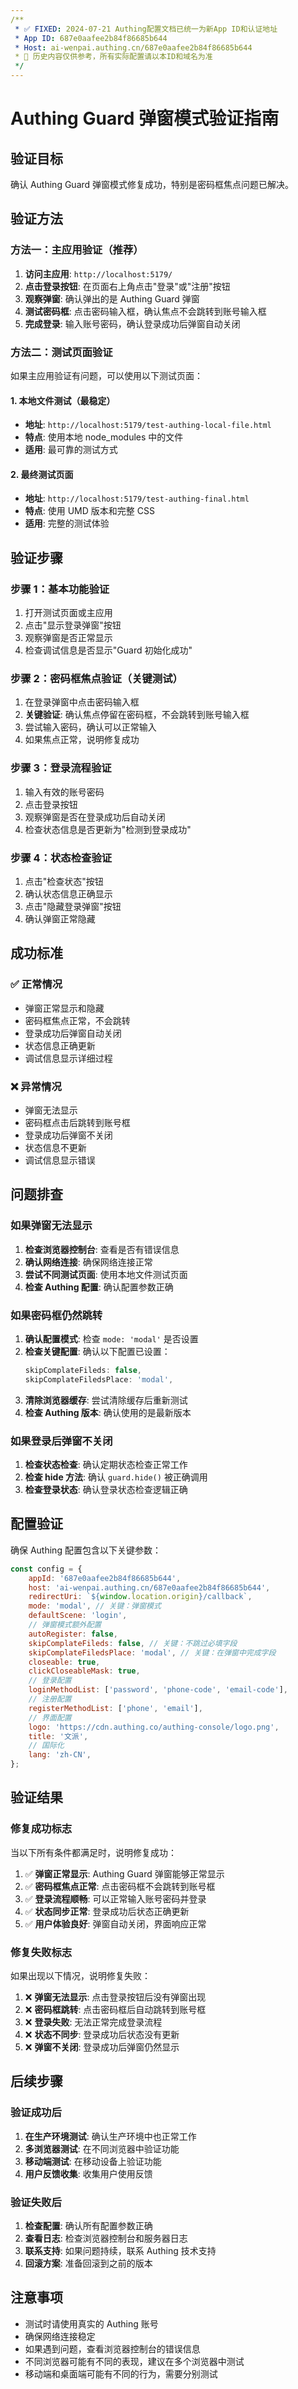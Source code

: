 ```yaml
---
/**
 * ✅ FIXED: 2024-07-21 Authing配置文档已统一为新App ID和认证地址
 * App ID: 687e0aafee2b84f86685b644
 * Host: ai-wenpai.authing.cn/687e0aafee2b84f86685b644
 * 📌 历史内容仅供参考，所有实际配置请以本ID和域名为准
 */
---
```

# Authing Guard 弹窗模式验证指南

## 验证目标

确认 Authing Guard 弹窗模式修复成功，特别是密码框焦点问题已解决。

## 验证方法

### 方法一：主应用验证（推荐）

1. **访问主应用**: `http://localhost:5179/`
2. **点击登录按钮**: 在页面右上角点击"登录"或"注册"按钮
3. **观察弹窗**: 确认弹出的是 Authing Guard 弹窗
4. **测试密码框**: 点击密码输入框，确认焦点不会跳转到账号输入框
5. **完成登录**: 输入账号密码，确认登录成功后弹窗自动关闭

### 方法二：测试页面验证

如果主应用验证有问题，可以使用以下测试页面：

#### 1. 本地文件测试（最稳定）
- **地址**: `http://localhost:5179/test-authing-local-file.html`
- **特点**: 使用本地 node_modules 中的文件
- **适用**: 最可靠的测试方式

#### 2. 最终测试页面
- **地址**: `http://localhost:5179/test-authing-final.html`
- **特点**: 使用 UMD 版本和完整 CSS
- **适用**: 完整的测试体验

## 验证步骤

### 步骤 1：基本功能验证

1. 打开测试页面或主应用
2. 点击"显示登录弹窗"按钮
3. 观察弹窗是否正常显示
4. 检查调试信息是否显示"Guard 初始化成功"

### 步骤 2：密码框焦点验证（关键测试）

1. 在登录弹窗中点击密码输入框
2. **关键验证**: 确认焦点停留在密码框，不会跳转到账号输入框
3. 尝试输入密码，确认可以正常输入
4. 如果焦点正常，说明修复成功

### 步骤 3：登录流程验证

1. 输入有效的账号密码
2. 点击登录按钮
3. 观察弹窗是否在登录成功后自动关闭
4. 检查状态信息是否更新为"检测到登录成功"

### 步骤 4：状态检查验证

1. 点击"检查状态"按钮
2. 确认状态信息正确显示
3. 点击"隐藏登录弹窗"按钮
4. 确认弹窗正常隐藏

## 成功标准

### ✅ 正常情况
- 弹窗正常显示和隐藏
- 密码框焦点正常，不会跳转
- 登录成功后弹窗自动关闭
- 状态信息正确更新
- 调试信息显示详细过程

### ❌ 异常情况
- 弹窗无法显示
- 密码框点击后跳转到账号框
- 登录成功后弹窗不关闭
- 状态信息不更新
- 调试信息显示错误

## 问题排查

### 如果弹窗无法显示

1. **检查浏览器控制台**: 查看是否有错误信息
2. **确认网络连接**: 确保网络连接正常
3. **尝试不同测试页面**: 使用本地文件测试页面
4. **检查 Authing 配置**: 确认配置参数正确

### 如果密码框仍然跳转

1. **确认配置模式**: 检查 `mode: 'modal'` 是否设置
2. **检查关键配置**: 确认以下配置已设置：
   ```javascript
   skipComplateFileds: false,
   skipComplateFiledsPlace: 'modal',
   ```
3. **清除浏览器缓存**: 尝试清除缓存后重新测试
4. **检查 Authing 版本**: 确认使用的是最新版本

### 如果登录后弹窗不关闭

1. **检查状态检查**: 确认定期状态检查正常工作
2. **检查 hide 方法**: 确认 `guard.hide()` 被正确调用
3. **检查登录状态**: 确认登录状态检查逻辑正确

## 配置验证

确保 Authing 配置包含以下关键参数：

```javascript
const config = {
    appId: '687e0aafee2b84f86685b644',
    host: 'ai-wenpai.authing.cn/687e0aafee2b84f86685b644',
    redirectUri: `${window.location.origin}/callback`,
    mode: 'modal', // 关键：弹窗模式
    defaultScene: 'login',
    // 弹窗模式额外配置
    autoRegister: false,
    skipComplateFileds: false, // 关键：不跳过必填字段
    skipComplateFiledsPlace: 'modal', // 关键：在弹窗中完成字段
    closeable: true,
    clickCloseableMask: true,
    // 登录配置
    loginMethodList: ['password', 'phone-code', 'email-code'],
    // 注册配置
    registerMethodList: ['phone', 'email'],
    // 界面配置
    logo: 'https://cdn.authing.co/authing-console/logo.png',
    title: '文派',
    // 国际化
    lang: 'zh-CN',
};
```

## 验证结果

### 修复成功标志

当以下所有条件都满足时，说明修复成功：

1. ✅ **弹窗正常显示**: Authing Guard 弹窗能够正常显示
2. ✅ **密码框焦点正常**: 点击密码框不会跳转到账号框
3. ✅ **登录流程顺畅**: 可以正常输入账号密码并登录
4. ✅ **状态同步正常**: 登录成功后状态正确更新
5. ✅ **用户体验良好**: 弹窗自动关闭，界面响应正常

### 修复失败标志

如果出现以下情况，说明修复失败：

1. ❌ **弹窗无法显示**: 点击登录按钮后没有弹窗出现
2. ❌ **密码框跳转**: 点击密码框后自动跳转到账号框
3. ❌ **登录失败**: 无法正常完成登录流程
4. ❌ **状态不同步**: 登录成功后状态没有更新
5. ❌ **弹窗不关闭**: 登录成功后弹窗仍然显示

## 后续步骤

### 验证成功后

1. **在生产环境测试**: 确认生产环境中也正常工作
2. **多浏览器测试**: 在不同浏览器中验证功能
3. **移动端测试**: 在移动设备上验证功能
4. **用户反馈收集**: 收集用户使用反馈

### 验证失败后

1. **检查配置**: 确认所有配置参数正确
2. **查看日志**: 检查浏览器控制台和服务器日志
3. **联系支持**: 如果问题持续，联系 Authing 技术支持
4. **回滚方案**: 准备回滚到之前的版本

## 注意事项

- 测试时请使用真实的 Authing 账号
- 确保网络连接稳定
- 如果遇到问题，查看浏览器控制台的错误信息
- 不同浏览器可能有不同的表现，建议在多个浏览器中测试
- 移动端和桌面端可能有不同的行为，需要分别测试 